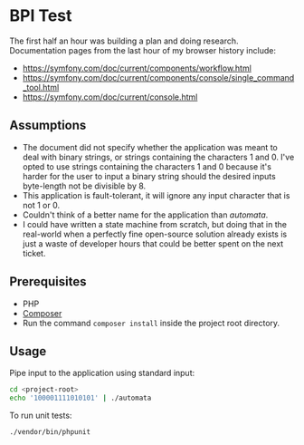# BPI Test

The first half an hour was building a plan and doing research. Documentation
pages from the last hour of my browser history include:

- https://symfony.com/doc/current/components/workflow.html
- https://symfony.com/doc/current/components/console/single_command_tool.html
- https://symfony.com/doc/current/console.html

## Assumptions

- The document did not specify whether the application was meant to deal with
  binary strings, or strings containing the characters 1 and 0.
  I've opted to use strings containing the characters 1 and 0 because it's
  harder for the user to input a binary string should the desired inputs
  byte-length not be divisible by 8.
- This application is fault-tolerant, it will ignore any input character that is
  not 1 or 0.
- Couldn't think of a better name for the application than _automata_.
- I could have written a state machine from scratch, but doing that in the
  real-world when a perfectly fine open-source solution already exists is just a
  waste of developer hours that could be better spent on the next ticket.

## Prerequisites

- PHP
- [Composer](https://getcomposer.org)
- Run the command `composer install` inside the project root directory.

## Usage

Pipe input to the application using standard input:

```bash
cd <project-root>
echo '100001111010101' | ./automata
```

To run unit tests:

```bash
./vendor/bin/phpunit
```
